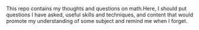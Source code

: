 This repo contains my thoughts and questions on math.Here, I should put questions I have asked, useful skills and techniques, and content that would promote my understanding of some subject and remind me when I forget.
